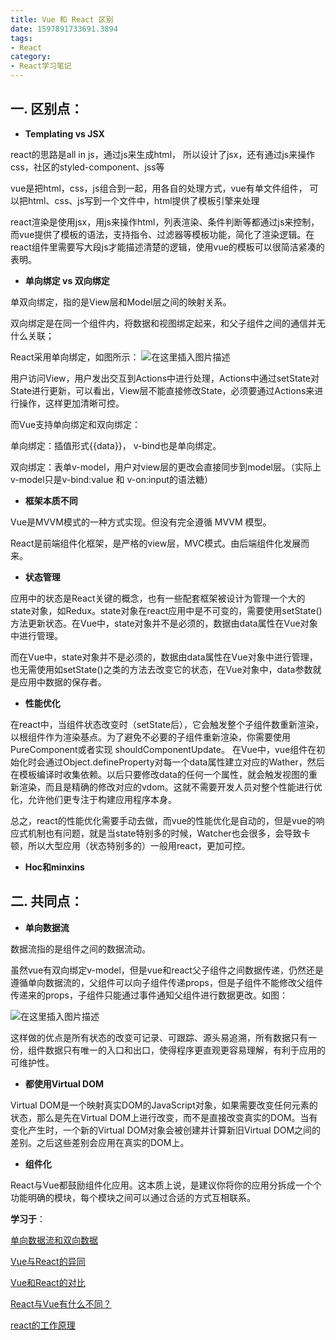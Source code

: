 ```yaml
---
title: Vue 和 React 区别
date: 1597891733691.3894
tags:
- React
category:
- React学习笔记
---
```

## 一. 区别点：

* **Templating vs JSX**

react的思路是all in js，通过js来生成html， 所以设计了jsx，还有通过js来操作css，社区的styled-component、jss等

vue是把html，css，js组合到一起，用各自的处理方式，vue有单文件组件， 可以把html、css、js写到一个文件中，html提供了模板引擎来处理

react渲染是使用jsx，用js来操作html，列表渲染、条件判断等都通过js来控制，而vue提供了模板的语法，支持指令、过滤器等模板功能，简化了渲染逻辑。在react组件里需要写大段js才能描述清楚的逻辑，使用vue的模板可以很简洁紧凑的表明。

*  **单向绑定 vs 双向绑定**

单双向绑定，指的是View层和Model层之间的映射关系。

双向绑定是在同一个组件内，将数据和视图绑定起来，和父子组件之间的通信并无什么关联；

React采用单向绑定，如图所示：
       ![在这里插入图片描述](https://img-blog.csdnimg.cn/20200820105639128.png?x-oss-process=image/watermark,type_ZmFuZ3poZW5naGVpdGk,shadow_10,text_aHR0cHM6Ly9ibG9nLmNzZG4ubmV0L3dlaXhpbl80NjEyNDIxNA==,size_16,color_FFFFFF,t_70#pic_center)



用户访问View，用户发出交互到Actions中进行处理，Actions中通过setState对State进行更新，可以看出，View层不能直接修改State，必须要通过Actions来进行操作，这样更加清晰可控。

而Vue支持单向绑定和双向绑定：

单向绑定：插值形式{{data}}， v-bind也是单向绑定。

双向绑定：表单v-model，用户对view层的更改会直接同步到model层。（实际上v-model只是v-bind:value 和 v-on:input的语法糖）

* **框架本质不同**

Vue是MVVM模式的一种方式实现。但没有完全遵循 MVVM 模型。

React是前端组件化框架，是严格的view层，MVC模式。由后端组件化发展而来。

*  **状态管理**

应用中的状态是React关键的概念，也有一些配套框架被设计为管理一个大的state对象，如Redux。state对象在react应用中是不可变的，需要使用setState()方法更新状态。在Vue中，state对象并不是必须的，数据由data属性在Vue对象中进行管理。

而在Vue中，state对象并不是必须的，数据由data属性在Vue对象中进行管理，也无需使用如setState()之类的方法去改变它的状态，在Vue对象中，data参数就是应用中数据的保存者。

*  **性能优化**

在react中，当组件状态改变时（setState后），它会触发整个子组件数重新渲染，以根组件作为渲染基点。为了避免不必要的子组件重新渲染，你需要使用PureComponent或者实现 shouldComponentUpdate。
  在Vue中，vue组件在初始化时会通过Object.defineProperty对每一个data属性建立对应的Wather，然后在模板编译时收集依赖。以后只要修改data的任何一个属性，就会触发视图的重新渲染，而且是精确的修改对应的vdom。这就不需要开发人员对整个性能进行优化，允许他们更专注于构建应用程序本身。   

总之，react的性能优化需要手动去做，而vue的性能优化是自动的，但是vue的响应式机制也有问题，就是当state特别多的时候，Watcher也会很多，会导致卡顿，所以大型应用（状态特别多的）一般用react，更加可控。

* **Hoc和minxins**

 

##  **二. 共同点：**

* **单向数据流**

数据流指的是组件之间的数据流动。

虽然vue有双向绑定v-model，但是vue和react父子组件之间数据传递，仍然还是遵循单向数据流的，父组件可以向子组件传递props，但是子组件不能修改父组件传递来的props，子组件只能通过事件通知父组件进行数据更改。如图：

![在这里插入图片描述](https://img-blog.csdnimg.cn/2020081916312479.png?x-oss-process=image/watermark,type_ZmFuZ3poZW5naGVpdGk,shadow_10,text_aHR0cHM6Ly9ibG9nLmNzZG4ubmV0L3dlaXhpbl80NjEyNDIxNA==,size_16,color_FFFFFF,t_70#pic_center)

这样做的优点是所有状态的改变可记录、可跟踪、源头易追溯，所有数据只有一份，组件数据只有唯一的入口和出口，使得程序更直观更容易理解，有利于应用的可维护性。

*  **都使用Virtual DOM**

Virtual DOM是一个映射真实DOM的JavaScript对象，如果需要改变任何元素的状态，那么是先在Virtual DOM上进行改变，而不是直接改变真实的DOM。当有变化产生时，一个新的Virtual DOM对象会被创建并计算新旧Virtual DOM之间的差别。之后这些差别会应用在真实的DOM上。

*  **组件化**

React与Vue都鼓励组件化应用。这本质上说，是建议你将你的应用分拆成一个个功能明确的模块，每个模块之间可以通过合适的方式互相联系。



**学习于**：

[单向数据流和双向数据](https://segmentfault.com/q/1010000019491720)

 [Vue与React的异同](https://www.cnblogs.com/Jomsou/p/10342466.html)

[Vue和React的对比](https://www.cnblogs.com/suihang/p/10098860.html)

[React与Vue有什么不同？](https://zhuanlan.zhihu.com/p/33051365)

[react的工作原理](https://blog.csdn.net/a1943206465/article/details/60570567?utm_medium=distribute.pc_aggpage_search_result.none-task-blog-2~all~baidu_landing_v2~default-1-60570567.nonecase)